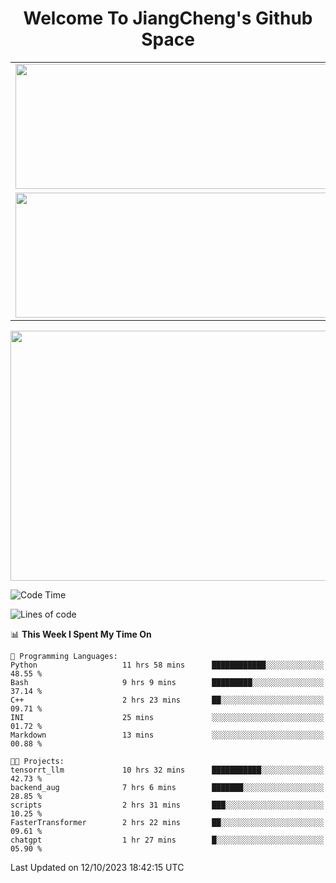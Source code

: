<h1 align="center">Welcome To JiangCheng's Github Space</h1>

<table align="center" frame="void" rules="none" >
  <tr>
    <td>
      <div align="center"> <img height="200px" width="500px"  src="https://github-readme-stats.vercel.app/api?username=thisjiang&hide_title=true&hide_border=true&layout=compact&show_icons=trueline_height=21&text_color=000&icon_color=000&bg_color=0,ea6161,ffc64d,fffc4d,52fa5a&theme=graywhite" /> </div>
    </td>
    <td>
      <div align="center"> <img height="200px" width="500px" src="https://github-readme-stats.vercel.app/api/top-langs/?username=thisjiang&hide_title=true&hide_border=true&layout=compact&langs_count=6&text_color=000&icon_color=fff&bg_color=0,52fa5a,4dfcff,c64dff&theme=graywhite" /> </div>
    </td>
  </tr>
  <tr>
    <td>
      <div align="center"> <img height="200px" width="500px" src="https://github-readme-streak-stats.herokuapp.com/?user=thisjiang&hide_title=true&hide_border=true&layout=compact&langs_count=6" /> </div>
    </td>
    <td>
      <div align="center"> 
      <a href="https://github.com/" target="_blank"><img style="margin: 10px" src="https://profilinator.rishav.dev/skills-assets/git-scm-icon.svg" alt="Git" height="50" /></a>  
      <a href="https://www.linux.org/" target="_blank"><img style="margin: 10px" src="https://profilinator.rishav.dev/skills-assets/linux-original.svg" alt="Linux" height="50" /></a>  
      <a href="https://www.gnu.org/software/bash/" target="_blank"><img style="margin: 10px" src="https://profilinator.rishav.dev/skills-assets/gnu_bash-icon.svg" alt="Bash" height="50" /></a>  
      </div>
    </td>
  </tr>
</table>

<div align="center"> <img height="400px" width="1000px" src="https://github-readme-activity-graph.cyclic.app/graph?username=thisjiang&theme=react&hide_title=true&hide_border=true&layout=compact&langs_count=6" /> </div></td>

<!--START_SECTION:waka-->
![Code Time](http://img.shields.io/badge/Code%20Time-351%20hrs%2030%20mins-blue)

![Lines of code](https://img.shields.io/badge/From%20Hello%20World%20I%27ve%20Written-648.3%20thousand%20lines%20of%20code-blue)

📊 **This Week I Spent My Time On** 

```text
💬 Programming Languages: 
Python                   11 hrs 58 mins      ████████████░░░░░░░░░░░░░   48.55 % 
Bash                     9 hrs 9 mins        █████████░░░░░░░░░░░░░░░░   37.14 % 
C++                      2 hrs 23 mins       ██░░░░░░░░░░░░░░░░░░░░░░░   09.71 % 
INI                      25 mins             ░░░░░░░░░░░░░░░░░░░░░░░░░   01.72 % 
Markdown                 13 mins             ░░░░░░░░░░░░░░░░░░░░░░░░░   00.88 % 

🐱‍💻 Projects: 
tensorrt_llm             10 hrs 32 mins      ███████████░░░░░░░░░░░░░░   42.73 % 
backend_aug              7 hrs 6 mins        ███████░░░░░░░░░░░░░░░░░░   28.85 % 
scripts                  2 hrs 31 mins       ███░░░░░░░░░░░░░░░░░░░░░░   10.25 % 
FasterTransformer        2 hrs 22 mins       ██░░░░░░░░░░░░░░░░░░░░░░░   09.61 % 
chatgpt                  1 hr 27 mins        █░░░░░░░░░░░░░░░░░░░░░░░░   05.90 % 
```


 Last Updated on 12/10/2023 18:42:15 UTC
<!--END_SECTION:waka-->
